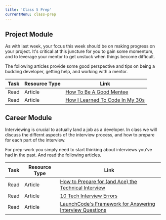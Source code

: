 ```yaml
---
title: 'Class 5 Prep'
currentMenu: class-prep
---
```


## Project Module

As with last week, your focus this week should be on making progress on your project. It's critical at this juncture for you to gain some momentum, and to leverage your mentor to get unstuck when things become difficult.

The following articles provide some good perspective and tips on being a budding developer, getting help, and working with a mentor.

Task | Resource Type | Link 
|----|---------------|------|
Read | Article | [How To Be A Good Mentee](https://thegirlpowercode.com/2017/05/02/how-to-be-a-good-mentee/)
Read | Article | [How I Learned To Code In My 30s](https://medium.com/udacity/how-i-learned-to-code-in-my-30s-61ad21180208)

## Career Module

Interviewing is crucial to actually land a job as a developer. In class we will discuss the differnt aspects of the interview process, and how to prepare for each part of the interview.

For prep-work you simply need to start thinking about interviews you've had in the past. And read the following articles.

Task | Resource Type | Link
|----|---------------|------|
Read | Article | [How to Prepare for (and Ace) the Technical Interview](https://www.cio.com/article/2383000/careers-staffing/careers-staffing-how-to-prepare-for-and-ace-the-technical-interview.html)
Read | Article | [10 Tech Interview Errors](https://www.monster.com/career-advice/article/ten-tech-it-interview-errors)
Read | Article | [LaunchCode's Framework for Answering Interview Questions](../../articles/answering-interview-questions/)